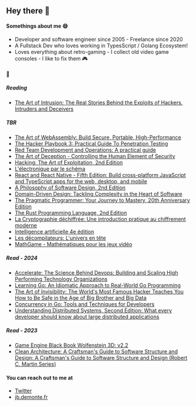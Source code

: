 ## Hey there 👋

#### Somethings about me :smile:

- Developer and software engineer since 2005 - Freelance since 2020
- A Fullstack Dev who loves working in TypesScript / Golang Ecosystem!
- Loves everything about retro-gaming - I collect old video game consoles - I like to fix them :video_game:

#### :book:

##### Reading
- [The Art of Intrusion: The Real Stories Behind the Exploits of Hackers, Intruders and Deceivers](https://www.amazon.fr/dp/0471782661)


##### TBR
- [The Art of WebAssembly: Build Secure, Portable, High-Performance](https://www.amazon.fr/dp/1718501447)
- [The Hacker Playbook 3: Practical Guide To Penetration Testing](https://www.amazon.fr/dp/1980901759)
- [Red Team Development and Operations: A practical guide](https://www.amazon.fr/dp/B083XVG633)
- [The Art of Deception - Controlling the Human Element of Security](https://www.amazon.fr/dp/076454280X)
- [Hacking: The Art of Exploitation, 2nd Edition](https://www.amazon.fr/dp/1593271441)
- [L'électronique par le schéma](https://www.amazon.fr/dp/2100063065?)
- [React and React Native - Fifth Edition: Build cross-platform JavaScript and TypeScript apps for the web, desktop, and mobile](https://www.amazon.fr/dp/1805127306)
- [A Philosophy of Software Design, 2nd Edition](https://www.amazon.fr/dp/173210221X)
- [Domain-Driven Design: Tackling Complexity in the Heart of Software](https://www.amazon.fr/dp/0321125215)
- [The Pragmatic Programmer: Your Journey to Mastery, 20th Anniversary Edition](https://www.amazon.fr/dp/0135957052)
- [The Rust Programming Language, 2nd Edition](https://www.amazon.fr/dp/1718503105)
- [La Cryptographie déchiffrée: Une introduction pratique au chiffrement moderne](https://www.amazon.fr/dp/2100848577)
- [Intelligence artificielle 4e édition](https://www.amazon.fr/gp/product/2326002210)
- [Les décompilateurs: L'univers en tête](https://www.amazon.fr/gp/product/249323023X/)
- [MathGame - Mathématiques pour les jeux vidéo](https://www.amazon.fr/gp/product/B0D8PZGDRR/)

##### Read - 2024
- [Accelerate: The Science Behind Devops: Building and Scaling High Performing Technology Organizations](https://www.amazon.fr/dp/1942788339)
- [Learning Go: An Idiomatic Approach to Real-World Go Programming](https://www.amazon.fr/dp/1098139291)
- [The Art of Invisibility: The World's Most Famous Hacker Teaches You How to Be Safe in the Age of Big Brother and Big Data](https://www.amazon.fr/dp/0316380520)
- [Concurrency in Go: Tools and Techniques for Developers](https://www.amazon.fr/dp/1491941197)
- [Understanding Distributed Systems, Second Edition: What every developer should know about large distributed applications](https://www.amazon.fr/dp/1838430210)

##### Read - 2023
- [Game Engine Black Book Wolfenstein 3D: v2.2](https://www.amazon.fr/gp/product/B0BMSKYV5R/)
- [Clean Architecture: A Craftsman's Guide to Software Structure and Design: A Craftsman's Guide to Software Structure and Design (Robert C. Martin Series)](https://www.amazon.fr/dp/0134494164)

#### You can reach out to me at

- [Twitter](https://twitter.com/jbdemonte)
- [jb.demonte.fr](https://jb.demonte.fr/)

